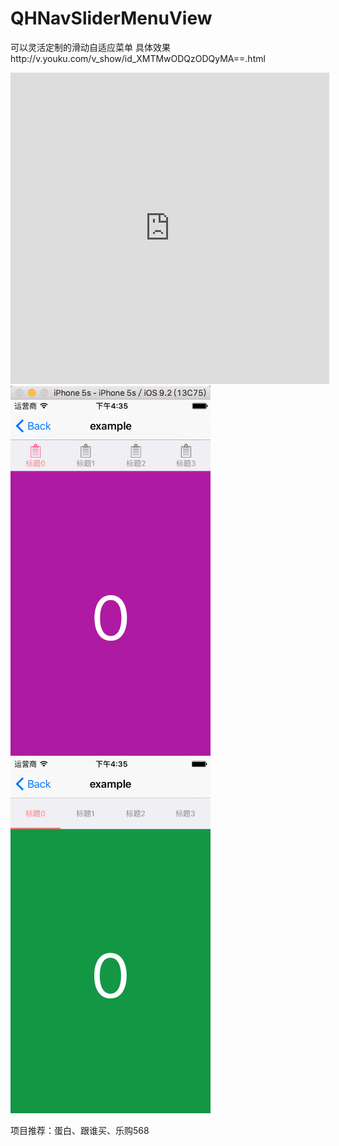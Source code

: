 # QHNavSliderMenuView
可以灵活定制的滑动自适应菜单
具体效果http://v.youku.com/v_show/id_XMTMwODQzODQyMA==.html


<iframe height=498 width=510 src="http://v.youku.com/v_show/id_XMTMwODQzODQyMA==.html" frameborder=0 allowfullscreen></iframe>

<img src="https://github.com/735850697/QHNavSliderMenuView/blob/master/屏幕快照%202016-01-21%20下午4.35.09.png" width="320">
<img src="https://github.com/735850697/QHNavSliderMenuView/blob/master/Simulator%20Screen%20Shot%202016年1月21日%20下午4.35.22.png" width="320"><br/>

项目推荐：蛋白、跟谁买、乐购568
